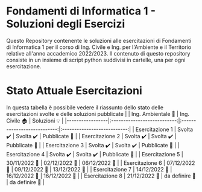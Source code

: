 # Fondamenti di Informatica 1 - Soluzioni degli Esercizi
Questo Repository contenente le soluzioni alle esercitazioni di Fondamenti di Informatica 1 per il corso di Ing. Civile e Ing. per l'Ambiente e il Territorio relative all'anno accademico 2022/2023.
Il contenuto di questo repository consiste in un insieme di script python suddivisi in cartelle, una per ogni esercitazione.

# Stato Attuale Esercitazioni
In questa tabella è possibile vedere il riassunto dello stato delle esercitazioni svolte e delle soluzioni pubblicate
|                 |  Ing. Ambientale :seedling: |     Ing. Civile :house:     |      Soluzioni :bulb:       |
|-----------------|:---------------------------:|:---------------------------:|:---------------------------:|
| Esercitazione 1 |  Svolta :heavy_check_mark:  |  Svolta :heavy_check_mark:  |    Pubblicate :paperclip:   |
| Esercitazione 2 |  Svolta :heavy_check_mark:  |  Svolta :heavy_check_mark:  |    Pubblicate :paperclip:   |
| Esercitazione 3 |  Svolta :heavy_check_mark: |  Svolta :heavy_check_mark: |  Pubblicate :paperclip: |
| Esercitazione 4 |  Svolta :heavy_check_mark: |  Svolta :heavy_check_mark: |  Pubblicate :paperclip: |
| Esercitazione 5 |  30/11/2022 :date: |  02/12/2022 :date: |  06/12/2022 :date: |
| Esercitazione 6 |  07/12/2022 :date: |  09/12/2022 :date: |  13/12/2022 :date: |
| Esercitazione 7 |  14/12/2022 :date: |  16/12/2022 :date: |  16/12/2022 :date: |
| Esercitazione 8 |  21/12/2022 :date: |  da definire :date: |  da definire :date: |
